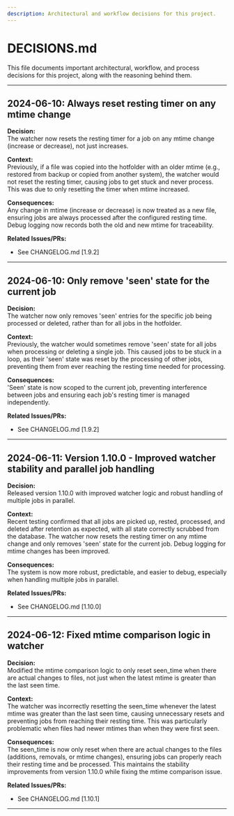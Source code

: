 ```yaml
---
description: Architectural and workflow decisions for this project.
---
```


# DECISIONS.md

This file documents important architectural, workflow, and process decisions for this project, along with the reasoning behind them.

---

## 2024-06-10: Always reset resting timer on any mtime change

**Decision:**  
The watcher now resets the resting timer for a job on any mtime change (increase or decrease), not just increases.

**Context:**  
Previously, if a file was copied into the hotfolder with an older mtime (e.g., restored from backup or copied from another system), the watcher would not reset the resting timer, causing jobs to get stuck and never process. This was due to only resetting the timer when mtime increased.

**Consequences:**  
Any change in mtime (increase or decrease) is now treated as a new file, ensuring jobs are always processed after the configured resting time. Debug logging now records both the old and new mtime for traceability.

**Related Issues/PRs:**  
- See CHANGELOG.md [1.9.2]

---

## 2024-06-10: Only remove 'seen' state for the current job

**Decision:**  
The watcher now only removes 'seen' entries for the specific job being processed or deleted, rather than for all jobs in the hotfolder.

**Context:**  
Previously, the watcher would sometimes remove 'seen' state for all jobs when processing or deleting a single job. This caused jobs to be stuck in a loop, as their 'seen' state was reset by the processing of other jobs, preventing them from ever reaching the resting time needed for processing.

**Consequences:**  
'Seen' state is now scoped to the current job, preventing interference between jobs and ensuring each job's resting timer is managed independently.

**Related Issues/PRs:**  
- See CHANGELOG.md [1.9.2]

---

## 2024-06-11: Version 1.10.0 - Improved watcher stability and parallel job handling

**Decision:**  
Released version 1.10.0 with improved watcher logic and robust handling of multiple jobs in parallel.

**Context:**  
Recent testing confirmed that all jobs are picked up, rested, processed, and deleted after retention as expected, with all state correctly scrubbed from the database. The watcher now resets the resting timer on any mtime change and only removes 'seen' state for the current job. Debug logging for mtime changes has been improved.

**Consequences:**  
The system is now more robust, predictable, and easier to debug, especially when handling multiple jobs in parallel.

**Related Issues/PRs:**  
- See CHANGELOG.md [1.10.0]

---

## 2024-06-12: Fixed mtime comparison logic in watcher

**Decision:**  
Modified the mtime comparison logic to only reset seen_time when there are actual changes to files, not just when the latest mtime is greater than the last seen time.

**Context:**  
The watcher was incorrectly resetting the seen_time whenever the latest mtime was greater than the last seen time, causing unnecessary resets and preventing jobs from reaching their resting time. This was particularly problematic when files had newer mtimes than when they were first seen.

**Consequences:**  
The seen_time is now only reset when there are actual changes to the files (additions, removals, or mtime changes), ensuring jobs can properly reach their resting time and be processed. This maintains the stability improvements from version 1.10.0 while fixing the mtime comparison issue.

**Related Issues/PRs:**  
- See CHANGELOG.md [1.10.1]

---